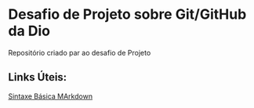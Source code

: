 # Desafio de Projeto sobre Git/GitHub da  Dio
Repositório criado par ao desafio de Projeto

## Links Úteis:
[Sintaxe Básica MArkdown](https://www.markdownguide.org/basic-syntax/)
